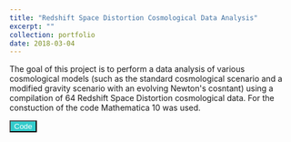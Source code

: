 ```yaml
---
title: "Redshift Space Distortion Cosmological Data Analysis"
excerpt: ""
collection: portfolio
date: 2018-03-04
---
```


The goal of this project is to perform a data analysis of various cosmological models (such as the standard cosmological scenario and a modified gravity scenario with an evolving Newton's cosntant) using a compilation of 64 Redshift Space Distortion cosmological data. For the constuction of the code Mathematica 10 was used.

<button style="background-color:#33CCCC; color:white" onclick="location.href='http://github.com/lkazantzi/growth-tomography/tree/gh-pg-short-code'" type="button"> Code </button>
